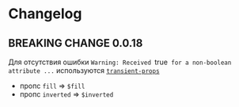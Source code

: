 # Changelog

## BREAKING CHANGE 0.0.18

Для отсутствия ошибки `Warning: Received `true` for a non-boolean attribute ...` используются
[`transient-props`](https://styled-components.com/docs/api#transient-props)

- пропс `fill` => `$fill`
- пропс `inverted` => `$inverted`
